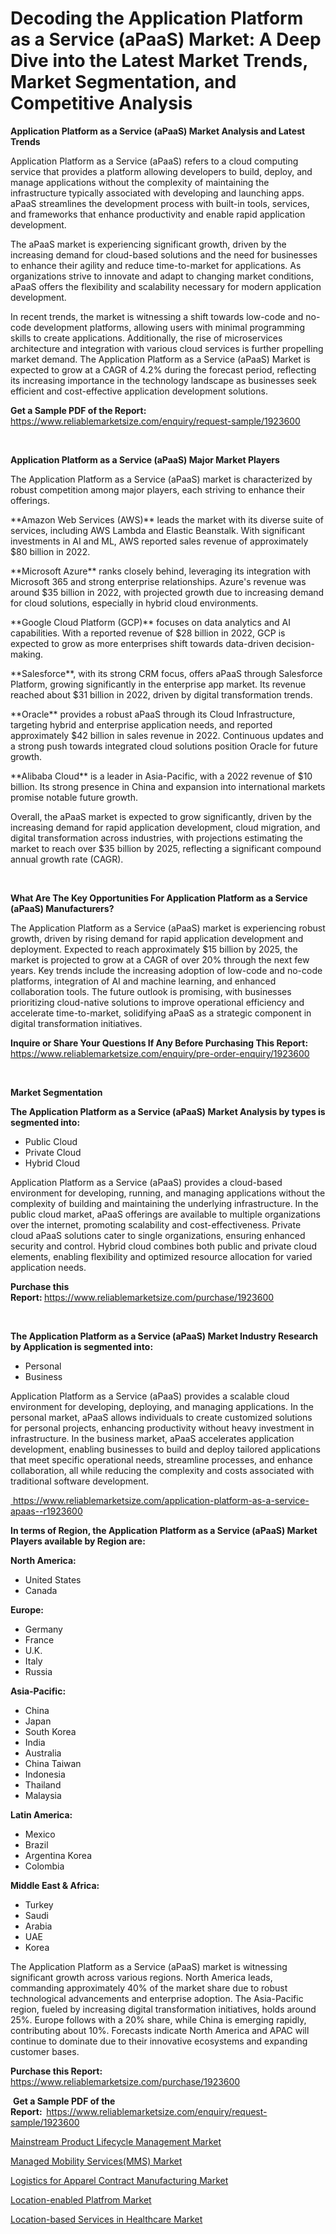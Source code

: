 <p><h1>Decoding the Application Platform as a Service (aPaaS) Market: A Deep Dive into the Latest Market Trends, Market Segmentation, and Competitive Analysis</h1></p><p><strong>Application Platform as a Service (aPaaS) Market Analysis and Latest Trends</strong></p>
<p><p>Application Platform as a Service (aPaaS) refers to a cloud computing service that provides a platform allowing developers to build, deploy, and manage applications without the complexity of maintaining the infrastructure typically associated with developing and launching apps. aPaaS streamlines the development process with built-in tools, services, and frameworks that enhance productivity and enable rapid application development.</p><p>The aPaaS market is experiencing significant growth, driven by the increasing demand for cloud-based solutions and the need for businesses to enhance their agility and reduce time-to-market for applications. As organizations strive to innovate and adapt to changing market conditions, aPaaS offers the flexibility and scalability necessary for modern application development. </p><p>In recent trends, the market is witnessing a shift towards low-code and no-code development platforms, allowing users with minimal programming skills to create applications. Additionally, the rise of microservices architecture and integration with various cloud services is further propelling market demand. The Application Platform as a Service (aPaaS) Market is expected to grow at a CAGR of 4.2% during the forecast period, reflecting its increasing importance in the technology landscape as businesses seek efficient and cost-effective application development solutions.</p></p>
<p><strong>Get a Sample PDF of the Report:&nbsp;</strong> <a href="https://www.reliablemarketsize.com/enquiry/request-sample/1923600?utm_campaign=1898&utm_medium=2&utm_source=Github&utm_content=ia&utm_term=11032025&utm_id=application-platform-as-a-service-apaas">https://www.reliablemarketsize.com/enquiry/request-sample/1923600</a></p>
<p>&nbsp;</p>
<p><strong>Application Platform as a Service (aPaaS) Major Market Players</strong></p>
<p><p>The Application Platform as a Service (aPaaS) market is characterized by robust competition among major players, each striving to enhance their offerings. </p><p>**Amazon Web Services (AWS)** leads the market with its diverse suite of services, including AWS Lambda and Elastic Beanstalk. With significant investments in AI and ML, AWS reported sales revenue of approximately $80 billion in 2022. </p><p>**Microsoft Azure** ranks closely behind, leveraging its integration with Microsoft 365 and strong enterprise relationships. Azure's revenue was around $35 billion in 2022, with projected growth due to increasing demand for cloud solutions, especially in hybrid cloud environments.</p><p>**Google Cloud Platform (GCP)** focuses on data analytics and AI capabilities. With a reported revenue of $28 billion in 2022, GCP is expected to grow as more enterprises shift towards data-driven decision-making.</p><p>**Salesforce**, with its strong CRM focus, offers aPaaS through Salesforce Platform, growing significantly in the enterprise app market. Its revenue reached about $31 billion in 2022, driven by digital transformation trends.</p><p>**Oracle** provides a robust aPaaS through its Cloud Infrastructure, targeting hybrid and enterprise application needs, and reported approximately $42 billion in sales revenue in 2022. Continuous updates and a strong push towards integrated cloud solutions position Oracle for future growth.</p><p>**Alibaba Cloud** is a leader in Asia-Pacific, with a 2022 revenue of $10 billion. Its strong presence in China and expansion into international markets promise notable future growth.</p><p>Overall, the aPaaS market is expected to grow significantly, driven by the increasing demand for rapid application development, cloud migration, and digital transformation across industries, with projections estimating the market to reach over $35 billion by 2025, reflecting a significant compound annual growth rate (CAGR).</p></p>
<p>&nbsp;</p>
<p><strong>What Are The Key Opportunities For Application Platform as a Service (aPaaS) Manufacturers?</strong></p>
<p><p>The Application Platform as a Service (aPaaS) market is experiencing robust growth, driven by rising demand for rapid application development and deployment. Expected to reach approximately $15 billion by 2025, the market is projected to grow at a CAGR of over 20% through the next few years. Key trends include the increasing adoption of low-code and no-code platforms, integration of AI and machine learning, and enhanced collaboration tools. The future outlook is promising, with businesses prioritizing cloud-native solutions to improve operational efficiency and accelerate time-to-market, solidifying aPaaS as a strategic component in digital transformation initiatives.</p></p>
<p><strong>Inquire or Share Your Questions If Any Before Purchasing This Report:</strong> <a href="https://www.reliablemarketsize.com/enquiry/pre-order-enquiry/1923600?utm_campaign=1898&utm_medium=2&utm_source=Github&utm_content=ia&utm_term=11032025&utm_id=application-platform-as-a-service-apaas">https://www.reliablemarketsize.com/enquiry/pre-order-enquiry/1923600</a></p>
<p>&nbsp;</p>
<p><strong>Market Segmentation</strong></p>
<p><strong>The Application Platform as a Service (aPaaS) Market Analysis by types is segmented into:</strong></p>
<p><ul><li>Public Cloud</li><li>Private Cloud</li><li>Hybrid Cloud</li></ul></p>
<p><p>Application Platform as a Service (aPaaS) provides a cloud-based environment for developing, running, and managing applications without the complexity of building and maintaining the underlying infrastructure. In the public cloud market, aPaaS offerings are available to multiple organizations over the internet, promoting scalability and cost-effectiveness. Private cloud aPaaS solutions cater to single organizations, ensuring enhanced security and control. Hybrid cloud combines both public and private cloud elements, enabling flexibility and optimized resource allocation for varied application needs.</p></p>
<p><strong>Purchase this Report:&nbsp;</strong><a href="https://www.reliablemarketsize.com/purchase/1923600?utm_campaign=1898&utm_medium=2&utm_source=Github&utm_content=ia&utm_term=11032025&utm_id=application-platform-as-a-service-apaas">https://www.reliablemarketsize.com/purchase/1923600</a></p>
<p>&nbsp;</p>
<p><strong>The Application Platform as a Service (aPaaS) Market Industry Research by Application is segmented into:</strong></p>
<p><ul><li>Personal</li><li>Business</li></ul></p>
<p><p>Application Platform as a Service (aPaaS) provides a scalable cloud environment for developing, deploying, and managing applications. In the personal market, aPaaS allows individuals to create customized solutions for personal projects, enhancing productivity without heavy investment in infrastructure. In the business market, aPaaS accelerates application development, enabling businesses to build and deploy tailored applications that meet specific operational needs, streamline processes, and enhance collaboration, all while reducing the complexity and costs associated with traditional software development.</p></p>
<p><a href="https://www.reliablemarketsize.com/application-platform-as-a-service-apaas--r1923600?utm_campaign=1898&utm_medium=2&utm_source=Github&utm_content=ia&utm_term=11032025&utm_id=application-platform-as-a-service-apaas">&nbsp;https://www.reliablemarketsize.com/application-platform-as-a-service-apaas--r1923600</a></p>
<p><strong>In terms of Region, the Application Platform as a Service (aPaaS) Market Players available by Region are:</strong></p>
<p>
    <p> <strong> North America: </strong>
        <ul>
            <li>United States</li>
            <li>Canada</li>
        </ul>
        </p> 
    <p> <strong> Europe: </strong>
        <ul>
            <li>Germany</li>
            <li>France</li>
            <li>U.K.</li>
            <li>Italy</li>
            <li>Russia</li>
        </ul>
        </p> 
    <p> <strong> Asia-Pacific: </strong>
        <ul>
            <li>China</li>
            <li>Japan</li>
            <li>South Korea</li>
            <li>India</li>
            <li>Australia</li>
            <li>China Taiwan</li>
            <li>Indonesia</li>
            <li>Thailand</li>
            <li>Malaysia</li>
        </ul>
        </p> 
    <p> <strong> Latin America: </strong>
        <ul>
            <li>Mexico</li>
            <li>Brazil</li>
            <li>Argentina Korea</li>
            <li>Colombia</li>
        </ul>
        </p> 
    <p> <strong> Middle East & Africa: </strong>
        <ul>
            <li>Turkey</li>
            <li>Saudi</li>
            <li>Arabia</li>
            <li>UAE</li>
            <li>Korea</li>
        </ul>
    </p>
    </p>
<p><p>The Application Platform as a Service (aPaaS) market is witnessing significant growth across various regions. North America leads, commanding approximately 40% of the market share due to robust technological advancements and enterprise adoption. The Asia-Pacific region, fueled by increasing digital transformation initiatives, holds around 25%. Europe follows with a 20% share, while China is emerging rapidly, contributing about 10%. Forecasts indicate North America and APAC will continue to dominate due to their innovative ecosystems and expanding customer bases.</p></p>
<p><strong>Purchase this Report: </strong><a href="https://www.reliablemarketsize.com/purchase/1923600?utm_campaign=1898&utm_medium=2&utm_source=Github&utm_content=ia&utm_term=11032025&utm_id=application-platform-as-a-service-apaas">https://www.reliablemarketsize.com/purchase/1923600</a></p>
<p>&nbsp;<strong>Get a Sample PDF of the Report:&nbsp;&nbsp;</strong><a href="https://www.reliablemarketsize.com/enquiry/request-sample/1923600?utm_campaign=1898&utm_medium=2&utm_source=Github&utm_content=ia&utm_term=11032025&utm_id=application-platform-as-a-service-apaas">https://www.reliablemarketsize.com/enquiry/request-sample/1923600</a></p>
<p><strong></strong></p>
<p><p><a href="https://github.com/skoppmerlib9/Market-Research-Report-List-1/blob/main/mainstream-product-lifecycle-management-market.md?utm_campaign=1898&utm_medium=2&utm_source=Github&utm_content=ia&utm_term=11032025&utm_id=application-platform-as-a-service-apaas">Mainstream Product Lifecycle Management Market</a></p><p><a href="https://github.com/gambokaiohjr/Market-Research-Report-List-1/blob/main/managed-mobility-servicesmms-market.md?utm_campaign=1898&utm_medium=2&utm_source=Github&utm_content=ia&utm_term=11032025&utm_id=application-platform-as-a-service-apaas">Managed Mobility Services(MMS) Market</a></p><p><a href="https://github.com/bocksovers0r/Market-Research-Report-List-1/blob/main/logistics-for-apparel-contract-manufacturing-market.md?utm_campaign=1898&utm_medium=2&utm_source=Github&utm_content=ia&utm_term=11032025&utm_id=application-platform-as-a-service-apaas">Logistics for Apparel Contract Manufacturing Market</a></p><p><a href="https://github.com/saimntamiki/Market-Research-Report-List-1/blob/main/location-enabled-platfrom-market.md?utm_campaign=1898&utm_medium=2&utm_source=Github&utm_content=ia&utm_term=11032025&utm_id=application-platform-as-a-service-apaas">Location-enabled Platfrom Market</a></p><p><a href="https://github.com/messonmengen75/Market-Research-Report-List-1/blob/main/location-based-services-in-healthcare-market.md?utm_campaign=1898&utm_medium=2&utm_source=Github&utm_content=ia&utm_term=11032025&utm_id=application-platform-as-a-service-apaas">Location-based Services in Healthcare Market</a></p></p>